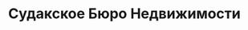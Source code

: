 --- 
title: "Судакское Бюро Недвижимости" 
site: "http://www.sbn-sudak.com" 
town: "Судак" 
tel: ["+7978 716 15 79, +7978 845 80 20, +38 050 92 86 231, +38 066 90 66 962"] 
address: "Россия, Республика Крым, г. Судак, ул. Ленина 28" 
mail: "sudak-revers@mail.ru" 
--- 